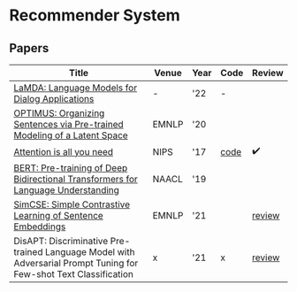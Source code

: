# Recommender System
## Papers
| Title | Venue | Year | Code | Review |
|-|-|-|-|-|
| [LaMDA: Language Models for Dialog Applications](https://arxiv.org/pdf/2201.08239.pdf) | - | '22 | - | |
| [OPTIMUS: Organizing Sentences via Pre-trained Modeling of a Latent Space](https://arxiv.org/abs/2004.04092) | EMNLP | '20 | | |
| [Attention is all you need](https://arxiv.org/abs/1706.03762) | NIPS | '17 | [code](https://nlp.seas.harvard.edu/2018/04/03/attention.html) | ✔️ |
| [BERT: Pre-training of Deep Bidirectional Transformers for Language Understanding](https://aclanthology.org/N19-1423/) | NAACL | '19 | | |
| [SimCSE: Simple Contrastive Learning of Sentence Embeddings](https://arxiv.org/abs/2104.08821) | EMNLP | '21 | | [review](./SimCSE/) |
| DisAPT: Discriminative Pre-trained Language Model with Adversarial Prompt Tuning for Few-shot Text Classification | x | '21 | x | [review](./DisAPT/) | 
